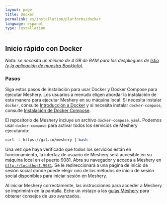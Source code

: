 ```yaml
---
layout: page
title: Docker
permalink: es/installation/platforms/docker
language: espanol
type: installation
---
```


## Inicio rápido con Docker

_Nota: se necesita un mínimo de 4 GB de RAM para los despliegues de [Istio (y la aplicación de muestra BookInfo)](/docs/service-meshes/adapters/istio/istio)._

### **Pasos**

Siga estos pasos de instalación para usar Docker y Docker Compose para ejecutar Meshery. Los usuarios a menudo eligen abordar la instalación de esta manera para ejecutar Meshery en su máquina local. Si necesita instalar `docker`, consulte [Introducción a Docker](https://docs.docker.com/get-started/) y si necesita instalar `docker-compose`, consulte [Instalación de Docker Compose](https://docs.docker.com/compose/install/).

El repositorio de Meshery incluye un archivo `docker-compose.yaml`. Podemos usar `docker-compose` para activar todos los servicios de Meshery ejecutando:

```bash
curl -L https://git.io/meshery | bash -
```

Una vez que haya verificado que todos los servicios están en funcionamiento, la interfaz de usuario de Meshery será accesible en su máquina local en el puerto 9081. Abra su navegador y acceda a Meshery en [`http://localhost:9081`](http://localhost:9081).
Se le redireccionará a una página de inicio de sesión social donde puede elegir uno de los métodos de inicio de sesión social disponibles para iniciar sesión en Meshery.

Al iniciar Meshery correctamente, las instrucciones para acceder a Meshery se imprimirán en la pantalla. Eche un vistazo a las [guías Meshery](/docs/guides) para obtener consejos de uso avanzados.
